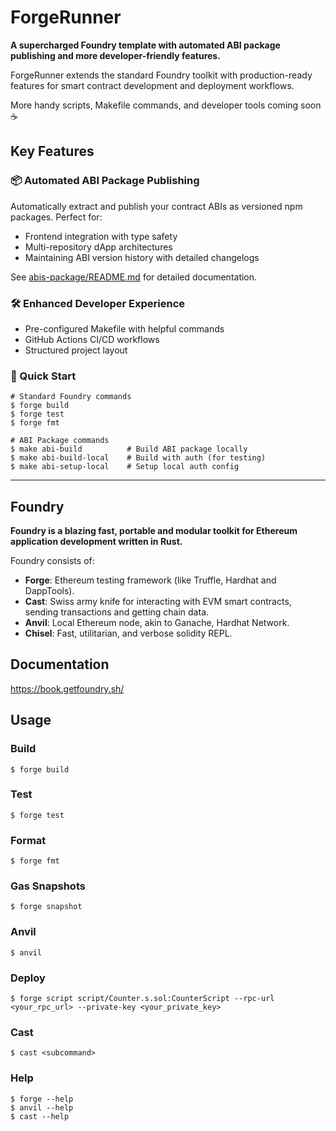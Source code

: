 # ForgeRunner

**A supercharged Foundry template with automated ABI package publishing and more developer-friendly features.**

ForgeRunner extends the standard Foundry toolkit with production-ready features for smart contract development and deployment workflows.

More handy scripts, Makefile commands, and developer tools coming soon ☕

## Key Features

### 📦 Automated ABI Package Publishing
Automatically extract and publish your contract ABIs as versioned npm packages. Perfect for:
- Frontend integration with type safety
- Multi-repository dApp architectures  
- Maintaining ABI version history with detailed changelogs

See [abis-package/README.md](./abis-package/README.md) for detailed documentation.

### 🛠️ Enhanced Developer Experience
- Pre-configured Makefile with helpful commands
- GitHub Actions CI/CD workflows
- Structured project layout

### 🚀 Quick Start

```shell
# Standard Foundry commands
$ forge build
$ forge test
$ forge fmt

# ABI Package commands
$ make abi-build          # Build ABI package locally
$ make abi-build-local    # Build with auth (for testing)
$ make abi-setup-local    # Setup local auth config
```

---

## Foundry

**Foundry is a blazing fast, portable and modular toolkit for Ethereum application development written in Rust.**

Foundry consists of:

-   **Forge**: Ethereum testing framework (like Truffle, Hardhat and DappTools).
-   **Cast**: Swiss army knife for interacting with EVM smart contracts, sending transactions and getting chain data.
-   **Anvil**: Local Ethereum node, akin to Ganache, Hardhat Network.
-   **Chisel**: Fast, utilitarian, and verbose solidity REPL.

## Documentation

https://book.getfoundry.sh/

## Usage

### Build

```shell
$ forge build
```

### Test

```shell
$ forge test
```

### Format

```shell
$ forge fmt
```

### Gas Snapshots

```shell
$ forge snapshot
```

### Anvil

```shell
$ anvil
```

### Deploy

```shell
$ forge script script/Counter.s.sol:CounterScript --rpc-url <your_rpc_url> --private-key <your_private_key>
```

### Cast

```shell
$ cast <subcommand>
```

### Help

```shell
$ forge --help
$ anvil --help
$ cast --help
```
